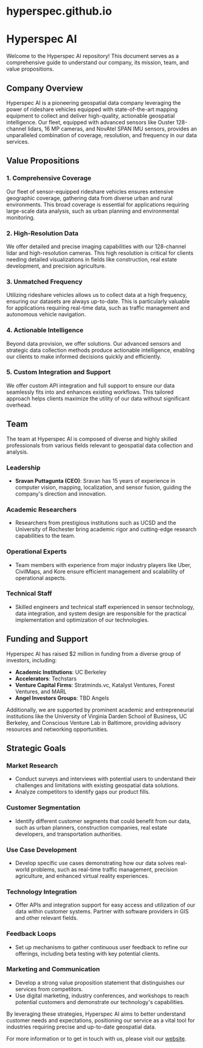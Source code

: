 # hyperspec.github.io
# Hyperspec AI

Welcome to the Hyperspec AI repository! This document serves as a comprehensive guide to understand our company, its mission, team, and value propositions.

## Company Overview

Hyperspec AI is a pioneering geospatial data company leveraging the power of rideshare vehicles equipped with state-of-the-art mapping equipment to collect and deliver high-quality, actionable geospatial intelligence. Our fleet, equipped with advanced sensors like Ouster 128-channel lidars, 16 MP cameras, and NovAtel SPAN IMU sensors, provides an unparalleled combination of coverage, resolution, and frequency in our data services.

## Value Propositions

### 1. Comprehensive Coverage
Our fleet of sensor-equipped rideshare vehicles ensures extensive geographic coverage, gathering data from diverse urban and rural environments. This broad coverage is essential for applications requiring large-scale data analysis, such as urban planning and environmental monitoring.

### 2. High-Resolution Data
We offer detailed and precise imaging capabilities with our 128-channel lidar and high-resolution cameras. This high resolution is critical for clients needing detailed visualizations in fields like construction, real estate development, and precision agriculture.

### 3. Unmatched Frequency
Utilizing rideshare vehicles allows us to collect data at a high frequency, ensuring our datasets are always up-to-date. This is particularly valuable for applications requiring real-time data, such as traffic management and autonomous vehicle navigation.

### 4. Actionable Intelligence
Beyond data provision, we offer solutions. Our advanced sensors and strategic data collection methods produce actionable intelligence, enabling our clients to make informed decisions quickly and efficiently.

### 5. Custom Integration and Support
We offer custom API integration and full support to ensure our data seamlessly fits into and enhances existing workflows. This tailored approach helps clients maximize the utility of our data without significant overhead.

## Team

The team at Hyperspec AI is composed of diverse and highly skilled professionals from various fields relevant to geospatial data collection and analysis.

### Leadership
- **Sravan Puttagunta (CEO)**: Sravan has 15 years of experience in computer vision, mapping, localization, and sensor fusion, guiding the company's direction and innovation.

### Academic Researchers
- Researchers from prestigious institutions such as UCSD and the University of Rochester bring academic rigor and cutting-edge research capabilities to the team.

### Operational Experts
- Team members with experience from major industry players like Uber, CivilMaps, and Kore ensure efficient management and scalability of operational aspects.

### Technical Staff
- Skilled engineers and technical staff experienced in sensor technology, data integration, and system design are responsible for the practical implementation and optimization of our technologies.

## Funding and Support

Hyperspec AI has raised $2 million in funding from a diverse group of investors, including:

- **Academic Institutions**: UC Berkeley
- **Accelerators**: Techstars
- **Venture Capital Firms**: Stratminds.vc, Katalyst Ventures, Forest Ventures, and MARL
- **Angel Investors Groups**: TBD Angels

Additionally, we are supported by prominent academic and entrepreneurial institutions like the University of Virginia Darden School of Business, UC Berkeley, and Conscious Venture Lab in Baltimore, providing advisory resources and networking opportunities.

## Strategic Goals

### Market Research
- Conduct surveys and interviews with potential users to understand their challenges and limitations with existing geospatial data solutions.
- Analyze competitors to identify gaps our product fills.

### Customer Segmentation
- Identify different customer segments that could benefit from our data, such as urban planners, construction companies, real estate developers, and transportation authorities.

### Use Case Development
- Develop specific use cases demonstrating how our data solves real-world problems, such as real-time traffic management, precision agriculture, and enhanced virtual reality experiences.

### Technology Integration
- Offer APIs and integration support for easy access and utilization of our data within customer systems. Partner with software providers in GIS and other relevant fields.

### Feedback Loops
- Set up mechanisms to gather continuous user feedback to refine our offerings, including beta testing with key potential clients.

### Marketing and Communication
- Develop a strong value proposition statement that distinguishes our services from competitors.
- Use digital marketing, industry conferences, and workshops to reach potential customers and demonstrate our technology's capabilities.

By leveraging these strategies, Hyperspec AI aims to better understand customer needs and expectations, positioning our service as a vital tool for industries requiring precise and up-to-date geospatial data.

For more information or to get in touch with us, please visit our [website](https://hyperspec.ai).
